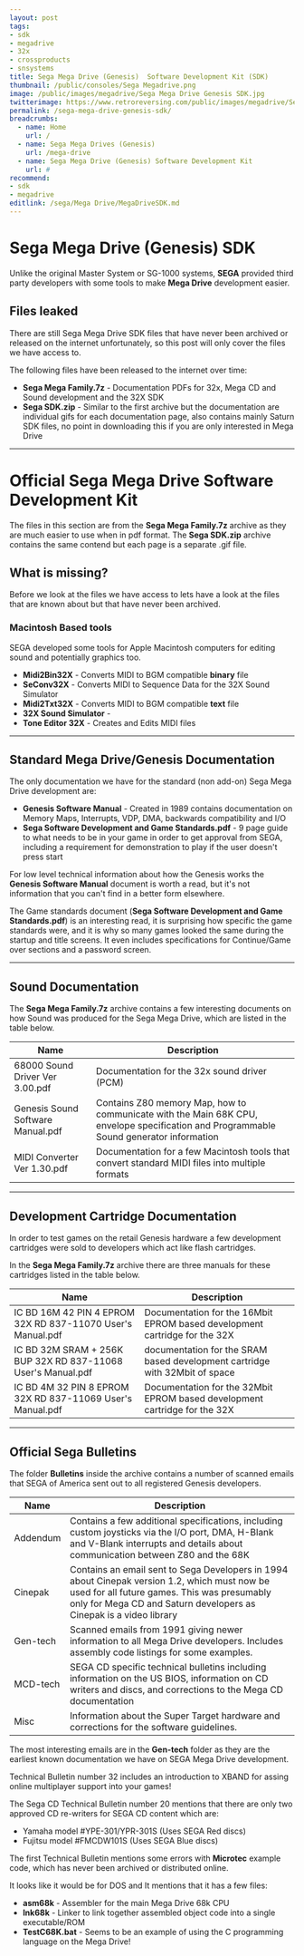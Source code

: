 ```yaml
---
layout: post
tags:
- sdk
- megadrive
- 32x
- crossproducts
- snsystems
title: Sega Mega Drive (Genesis)  Software Development Kit (SDK)
thumbnail: /public/consoles/Sega Megadrive.png
image: /public/images/megadrive/Sega Mega Drive Genesis SDK.jpg
twitterimage: https://www.retroreversing.com/public/images/megadrive/Sega Mega Drive Genesis SDK.jpg
permalink: /sega-mega-drive-genesis-sdk/
breadcrumbs:
  - name: Home
    url: /
  - name: Sega Mega Drives (Genesis)
    url: /mega-drive
  - name: Sega Mega Drive (Genesis) Software Development Kit
    url: #
recommend: 
- sdk
- megadrive
editlink: /sega/Mega Drive/MegaDriveSDK.md
---
```

# Sega Mega Drive (Genesis) SDK
Unlike the original Master System or SG-1000 systems, **SEGA** provided third party developers with some tools to make **Mega Drive** development easier.

## Files leaked
There are still Sega Mega Drive SDK files that have never been archived or released on the internet unfortunately, so this post will only cover the files we have access to.

The following files have been released to the internet over time:
* **Sega Mega Family.7z** - Documentation PDFs for 32x, Mega CD and Sound development and the 32X SDK
* **Sega SDK.zip** - Similar to the first archive but the documentation are individual gifs for each documentation page, also contains mainly Saturn SDK files, no point in downloading this if you are only interested in Mega Drive

---
# Official Sega Mega Drive Software Development Kit
The files in this section are from the **Sega Mega Family.7z** archive as they are much easier to use when in pdf format. The **Sega SDK.zip** archive contains the same contend but each page is a separate .gif file.

## What is missing?
Before we look at the files we have access to lets have a look at the files that are known about but that have never been archived.

### Macintosh Based tools
SEGA developed some tools for Apple Macintosh computers for editing sound and potentially graphics too.
* **Midi2Bin32X** - Converts MIDI to BGM compatible **binary** file
* **SeConv32X** - Converts MIDI to Sequence Data for the 32X Sound Simulator
* **Midi2Txt32X** - Converts MIDI to BGM compatible **text** file
* **32X Sound Simulator** - 
* **Tone Editor 32X** - Creates and Edits MIDI files

---
## Standard Mega Drive/Genesis Documentation
The only documentation we have for the standard (non add-on) Sega Mega Drive development are:
* **Genesis Software Manual** - Created in 1989 contains documentation on Memory Maps, Interrupts, VDP, DMA, backwards compatibility and I/O 
* **Sega Software Development and Game Standards.pdf** - 9 page guide to what needs to be in your game in order to get approval from SEGA, including a requirement for demonstration to play if the user doesn't press start

For low level technical information about how the Genesis works the **Genesis Software Manual** document is worth a read, but it's not information that you can't find in a better form elsewhere.

The Game standards document (**Sega Software Development and Game Standards.pdf**) is an interesting read, it is surprising how specific the game standards were, and it is why so many games looked the same during the startup and title screens. It even includes specifications for Continue/Game over sections and a password screen.

---
## Sound Documentation
The **Sega Mega Family.7z** archive contains a few interesting documents on how Sound was produced for the Sega Mega Drive, which are listed in the table below.

Name | Description
---|---
68000 Sound Driver Ver 3.00.pdf | Documentation for the 32x sound driver (PCM)
Genesis Sound Software Manual.pdf | Contains Z80 memory Map, how to communicate with the Main 68K CPU, envelope specification and Programmable Sound generator information
MIDI Converter Ver 1.30.pdf | Documentation for a few Macintosh tools that convert standard MIDI files into multiple formats

---
## Development Cartridge Documentation
In order to test games on the retail Genesis hardware a few development cartridges were sold to developers which act like flash cartridges.

In the **Sega Mega Family.7z** archive there are three manuals for these cartridges listed in the table below.

Name | Description
---|---
IC BD 16M 42 PIN 4 EPROM 32X RD 837-11070 User's Manual.pdf | Documentation for the 16Mbit EPROM based development cartridge for the 32X
IC BD 32M SRAM + 256K BUP 32X RD 837-11068 User's Manual.pdf | documentation for the SRAM based development cartridge with 32Mbit of space
IC BD 4M 32 PIN 8 EPROM 32X RD 837-11069 User's Manual.pdf | Documentation for the 32Mbit EPROM based development cartridge for the 32X

---
## Official Sega Bulletins
The folder **Bulletins** inside the archive contains a number of scanned emails that SEGA of America sent out to all registered Genesis developers.

Name | Description
---|---
Addendum | Contains a few additional specifications, including custom joysticks via the I/O port, DMA, H-Blank and V-Blank interrupts and details about communication between Z80 and the 68K
Cinepak | Contains an email sent to Sega Developers in 1994 about Cinepak version 1.2, which must now be used for all future games. This was presumably only for Mega CD and Saturn developers as Cinepak is a video library 
Gen-tech | Scanned emails from 1991 giving newer information to all Mega Drive developers. Includes assembly code listings for some examples.
MCD-tech | SEGA CD specific technical bulletins including information on the US BIOS, information on CD writers and discs, and corrections to the Mega CD documentation
Misc | Information about the Super Target hardware and corrections for the software guidelines.

The most interesting emails are in the **Gen-tech** folder as they are the earliest known documentation we have on SEGA Mega Drive development.

Technical Bulletin number 32 includes an introduction to XBAND for assing online multiplayer support into your games!

The Sega CD Technical Bulletin number 20 mentions that there are only two approved CD re-writers for SEGA CD content which are:
* Yamaha model #YPE-301/YPR-301S (Uses SEGA Red discs)
* Fujitsu model #FMCDW101S (Uses SEGA Blue discs)

The first Technical Bulletin mentions some errors with **Microtec** example code, which has never been archived or distributed online.

It looks like it would be for DOS and It mentions that it has a few files:
* **asm68k** - Assembler for the main Mega Drive 68k CPU
* **lnk68k** - Linker to link together assembled object code into a single executable/ROM
* **TestC68K.bat** - Seems to be an example of using the C programming language on the Mega Drive!
